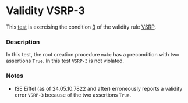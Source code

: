 # Validity VSRP-3

This [test](.) is exercising the condition [3](../Readme.md) of the validity rule [VSRP](../../vsrp/Readme.md).

### Description

In this test, the root creation procedure `make` has a precondition with two assertions `True`. In this test `VSRP-3` is not violated.

### Notes

* ISE Eiffel (as of 24.05.10.7822 and after) erroneously reports a validity error `VSRP-3` because of the two assertions `True`.
